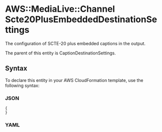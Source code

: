 # AWS::MediaLive::Channel Scte20PlusEmbeddedDestinationSettings<a name="aws-properties-medialive-channel-scte20plusembeddeddestinationsettings"></a>

The configuration of SCTE\-20 plus embedded captions in the output\.

The parent of this entity is CaptionDestinationSettings\.

## Syntax<a name="aws-properties-medialive-channel-scte20plusembeddeddestinationsettings-syntax"></a>

To declare this entity in your AWS CloudFormation template, use the following syntax:

### JSON<a name="aws-properties-medialive-channel-scte20plusembeddeddestinationsettings-syntax.json"></a>

```
{
}
```

### YAML<a name="aws-properties-medialive-channel-scte20plusembeddeddestinationsettings-syntax.yaml"></a>

```
```
